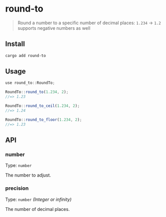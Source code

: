 # round-to

> Round a number to a specific number of decimal places: `1.234` → `1.2` supports negative numbers as well

## Install

```sh
cargo add round-to
```

## Usage

```js
use round_to::RoundTo;

RoundTo::round_to(1.234, 2);
//=> 1.23

RoundTo::round_to_ceil(1.234, 2);
//=> 1.24

RoundTo::round_to_floor(1.234, 2);
//=> 1.23
```

## API

### number

Type: `number`

The number to adjust.

### precision

Type: `number` *(Integer or infinity)*

The number of decimal places.
